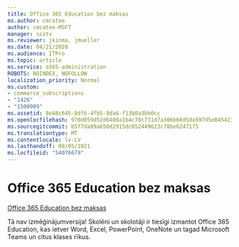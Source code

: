 ```yaml
---
title: Office 365 Education bez maksas
ms.author: cmcatee
author: cmcatee-MSFT
manager: scotv
ms.reviewer: jkinma, jmueller
ms.date: 04/21/2020
ms.audience: ITPro
ms.topic: article
ms.service: o365-administration
ROBOTS: NOINDEX, NOFOLLOW
localization_priority: Normal
ms.custom:
- commerce_subscriptions
- "1426"
- "1500009"
ms.assetid: 8e48c645-8df6-4fb5-8da6-f13b0a3bb0cc
ms.openlocfilehash: 970d059d52d6408a1b4c70c731d7a306b60d5da597d5e045423751c3960fe582
ms.sourcegitcommit: b5f7da89a650d2915dc652449623c78be6247175
ms.translationtype: MT
ms.contentlocale: lv-LV
ms.lasthandoff: 08/05/2021
ms.locfileid: "54076679"
---
```

# <a name="office-365-education-for-free"></a>Office 365 Education bez maksas

[Office 365 Education bez maksas](https://products.office.com/student/office-in-education?ms.officeurl=students)
  
Tā nav izmēģinājumversija! Skolēni un skolotāji ir tiesīgi izmantot Office 365 Education, kas ietver Word, Excel, PowerPoint, OneNote un tagad Microsoft Teams un citus klases rīkus.